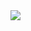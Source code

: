 <a href="https://portal.azure.com/#create/Microsoft.Template/uri/https%3A%2F%2Fraw.githubusercontent.com%2Fdigeler%2Fcustom-encrypt-linux%2Fmaster%2Fazuredeploy.json" target="_blank">
    <img src="http://azuredeploy.net/deploybutton.png"/>
</a>


